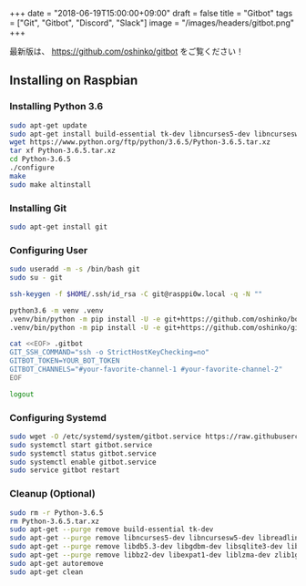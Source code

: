 +++
date = "2018-06-19T15:00:00+09:00"
draft = false
title = "Gitbot"
tags = ["Git", "Gitbot", "Discord", "Slack"]
image = "/images/headers/gitbot.png"
+++

最新版は、 https://github.com/oshinko/gitbot をご覧ください！

## Installing on Raspbian

### Installing Python 3.6

```bash
sudo apt-get update
sudo apt-get install build-essential tk-dev libncurses5-dev libncursesw5-dev libreadline6-dev libdb5.3-dev libgdbm-dev libsqlite3-dev libssl-dev libbz2-dev libexpat1-dev liblzma-dev zlib1g-dev
wget https://www.python.org/ftp/python/3.6.5/Python-3.6.5.tar.xz
tar xf Python-3.6.5.tar.xz
cd Python-3.6.5
./configure
make
sudo make altinstall
```

### Installing Git

```bash
sudo apt-get install git
```

### Configuring User

```bash
sudo useradd -m -s /bin/bash git
sudo su - git
```

```bash
ssh-keygen -f $HOME/.ssh/id_rsa -C git@rasppi0w.local -q -N ""
```

```bash
python3.6 -m venv .venv
.venv/bin/python -m pip install -U -e git+https://github.com/oshinko/bot.git#egg=bot-0.0.0
.venv/bin/python -m pip install -U -e git+https://github.com/oshinko/gitbot.git#egg=gitbot-0.0.0
```

```bash
cat <<EOF> .gitbot
GIT_SSH_COMMAND="ssh -o StrictHostKeyChecking=no"
GITBOT_TOKEN=YOUR_BOT_TOKEN
GITBOT_CHANNELS="#your-favorite-channel-1 #your-favorite-channel-2"
EOF
```

```bash
logout
```

### Configuring Systemd

```bash
sudo wget -O /etc/systemd/system/gitbot.service https://raw.githubusercontent.com/oshinko/gitbot/draft/gitbot.service
sudo systemctl start gitbot.service
sudo systemctl status gitbot.service
sudo systemctl enable gitbot.service
sudo service gitbot restart
```

### Cleanup (Optional)

```bash
sudo rm -r Python-3.6.5
rm Python-3.6.5.tar.xz
sudo apt-get --purge remove build-essential tk-dev
sudo apt-get --purge remove libncurses5-dev libncursesw5-dev libreadline6-dev
sudo apt-get --purge remove libdb5.3-dev libgdbm-dev libsqlite3-dev libssl-dev
sudo apt-get --purge remove libbz2-dev libexpat1-dev liblzma-dev zlib1g-dev
sudo apt-get autoremove
sudo apt-get clean
```
